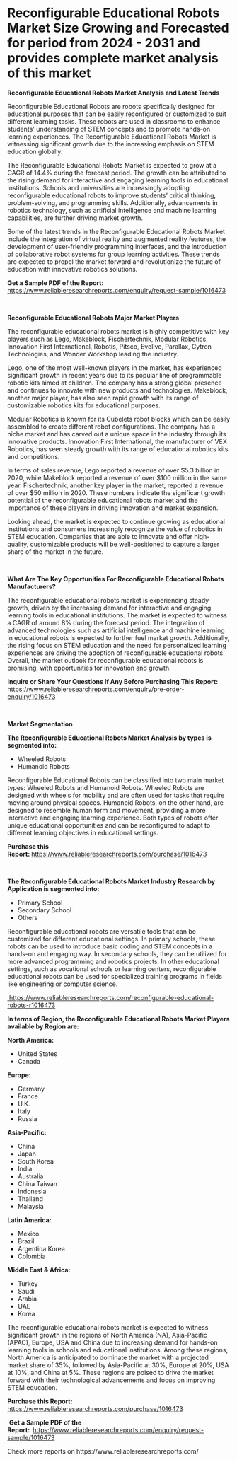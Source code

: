 <p><h1>Reconfigurable Educational Robots Market Size Growing and Forecasted for period from 2024 - 2031 and provides complete market analysis of this market</h1></p><p><strong>Reconfigurable Educational Robots Market Analysis and Latest Trends</strong></p>
<p><p>Reconfigurable Educational Robots are robots specifically designed for educational purposes that can be easily reconfigured or customized to suit different learning tasks. These robots are used in classrooms to enhance students' understanding of STEM concepts and to promote hands-on learning experiences. The Reconfigurable Educational Robots Market is witnessing significant growth due to the increasing emphasis on STEM education globally. </p><p>The Reconfigurable Educational Robots Market is expected to grow at a CAGR of 14.4% during the forecast period. The growth can be attributed to the rising demand for interactive and engaging learning tools in educational institutions. Schools and universities are increasingly adopting reconfigurable educational robots to improve students' critical thinking, problem-solving, and programming skills. Additionally, advancements in robotics technology, such as artificial intelligence and machine learning capabilities, are further driving market growth.</p><p>Some of the latest trends in the Reconfigurable Educational Robots Market include the integration of virtual reality and augmented reality features, the development of user-friendly programming interfaces, and the introduction of collaborative robot systems for group learning activities. These trends are expected to propel the market forward and revolutionize the future of education with innovative robotics solutions.</p></p>
<p><strong>Get a Sample PDF of the Report:&nbsp;</strong> <a href="https://www.reliableresearchreports.com/enquiry/request-sample/1016473">https://www.reliableresearchreports.com/enquiry/request-sample/1016473</a></p>
<p>&nbsp;</p>
<p><strong>Reconfigurable Educational Robots Major Market Players</strong></p>
<p><p>The reconfigurable educational robots market is highly competitive with key players such as Lego, Makeblock, Fischertechnik, Modular Robotics, Innovation First International, Robotis, Pitsco, Evollve, Parallax, Cytron Technologies, and Wonder Workshop leading the industry.</p><p>Lego, one of the most well-known players in the market, has experienced significant growth in recent years due to its popular line of programmable robotic kits aimed at children. The company has a strong global presence and continues to innovate with new products and technologies. Makeblock, another major player, has also seen rapid growth with its range of customizable robotics kits for educational purposes.</p><p>Modular Robotics is known for its Cubelets robot blocks which can be easily assembled to create different robot configurations. The company has a niche market and has carved out a unique space in the industry through its innovative products. Innovation First International, the manufacturer of VEX Robotics, has seen steady growth with its range of educational robotics kits and competitions.</p><p>In terms of sales revenue, Lego reported a revenue of over $5.3 billion in 2020, while Makeblock reported a revenue of over $100 million in the same year. Fischertechnik, another key player in the market, reported a revenue of over $50 million in 2020. These numbers indicate the significant growth potential of the reconfigurable educational robots market and the importance of these players in driving innovation and market expansion.</p><p>Looking ahead, the market is expected to continue growing as educational institutions and consumers increasingly recognize the value of robotics in STEM education. Companies that are able to innovate and offer high-quality, customizable products will be well-positioned to capture a larger share of the market in the future.</p></p>
<p>&nbsp;</p>
<p><strong>What Are The Key Opportunities For Reconfigurable Educational Robots Manufacturers?</strong></p>
<p><p>The reconfigurable educational robots market is experiencing steady growth, driven by the increasing demand for interactive and engaging learning tools in educational institutions. The market is expected to witness a CAGR of around 8% during the forecast period. The integration of advanced technologies such as artificial intelligence and machine learning in educational robots is expected to further fuel market growth. Additionally, the rising focus on STEM education and the need for personalized learning experiences are driving the adoption of reconfigurable educational robots. Overall, the market outlook for reconfigurable educational robots is promising, with opportunities for innovation and growth.</p></p>
<p><strong>Inquire or Share Your Questions If Any Before Purchasing This Report:</strong> <a href="https://www.reliableresearchreports.com/enquiry/pre-order-enquiry/1016473">https://www.reliableresearchreports.com/enquiry/pre-order-enquiry/1016473</a></p>
<p>&nbsp;</p>
<p><strong>Market Segmentation</strong></p>
<p><strong>The Reconfigurable Educational Robots Market Analysis by types is segmented into:</strong></p>
<p><ul><li>Wheeled Robots</li><li>Humanoid Robots</li></ul></p>
<p><p>Reconfigurable Educational Robots can be classified into two main market types: Wheeled Robots and Humanoid Robots. Wheeled Robots are designed with wheels for mobility and are often used for tasks that require moving around physical spaces. Humanoid Robots, on the other hand, are designed to resemble human form and movement, providing a more interactive and engaging learning experience. Both types of robots offer unique educational opportunities and can be reconfigured to adapt to different learning objectives in educational settings.</p></p>
<p><strong>Purchase this Report:&nbsp;</strong><a href="https://www.reliableresearchreports.com/purchase/1016473">https://www.reliableresearchreports.com/purchase/1016473</a></p>
<p>&nbsp;</p>
<p><strong>The Reconfigurable Educational Robots Market Industry Research by Application is segmented into:</strong></p>
<p><ul><li>Primary School</li><li>Secondary School</li><li>Others</li></ul></p>
<p><p>Reconfigurable educational robots are versatile tools that can be customized for different educational settings. In primary schools, these robots can be used to introduce basic coding and STEM concepts in a hands-on and engaging way. In secondary schools, they can be utilized for more advanced programming and robotics projects. In other educational settings, such as vocational schools or learning centers, reconfigurable educational robots can be used for specialized training programs in fields like engineering or computer science.</p></p>
<p><a href="https://www.reliableresearchreports.com/reconfigurable-educational-robots-r1016473">&nbsp;https://www.reliableresearchreports.com/reconfigurable-educational-robots-r1016473</a></p>
<p><strong>In terms of Region, the Reconfigurable Educational Robots Market Players available by Region are:</strong></p>
<p>
    <p> <strong> North America: </strong>
        <ul>
            <li>United States</li>
            <li>Canada</li>
        </ul>
        </p> 
    <p> <strong> Europe: </strong>
        <ul>
            <li>Germany</li>
            <li>France</li>
            <li>U.K.</li>
            <li>Italy</li>
            <li>Russia</li>
        </ul>
        </p> 
    <p> <strong> Asia-Pacific: </strong>
        <ul>
            <li>China</li>
            <li>Japan</li>
            <li>South Korea</li>
            <li>India</li>
            <li>Australia</li>
            <li>China Taiwan</li>
            <li>Indonesia</li>
            <li>Thailand</li>
            <li>Malaysia</li>
        </ul>
        </p> 
    <p> <strong> Latin America: </strong>
        <ul>
            <li>Mexico</li>
            <li>Brazil</li>
            <li>Argentina Korea</li>
            <li>Colombia</li>
        </ul>
        </p> 
    <p> <strong> Middle East & Africa: </strong>
        <ul>
            <li>Turkey</li>
            <li>Saudi</li>
            <li>Arabia</li>
            <li>UAE</li>
            <li>Korea</li>
        </ul>
    </p>
    </p>
<p><p>The reconfigurable educational robots market is expected to witness significant growth in the regions of North America (NA), Asia-Pacific (APAC), Europe, USA and China due to increasing demand for hands-on learning tools in schools and educational institutions. Among these regions, North America is anticipated to dominate the market with a projected market share of 35%, followed by Asia-Pacific at 30%, Europe at 20%, USA at 10%, and China at 5%. These regions are poised to drive the market forward with their technological advancements and focus on improving STEM education.</p></p>
<p><strong>Purchase this Report: </strong><a href="https://www.reliableresearchreports.com/purchase/1016473">https://www.reliableresearchreports.com/purchase/1016473</a></p>
<p>&nbsp;<strong>Get a Sample PDF of the Report:&nbsp;&nbsp;</strong><a href="https://www.reliableresearchreports.com/enquiry/request-sample/1016473">https://www.reliableresearchreports.com/enquiry/request-sample/1016473</a></p>
<p><strong></strong></p>
<p>Check more reports on https://www.reliableresearchreports.com/</p>